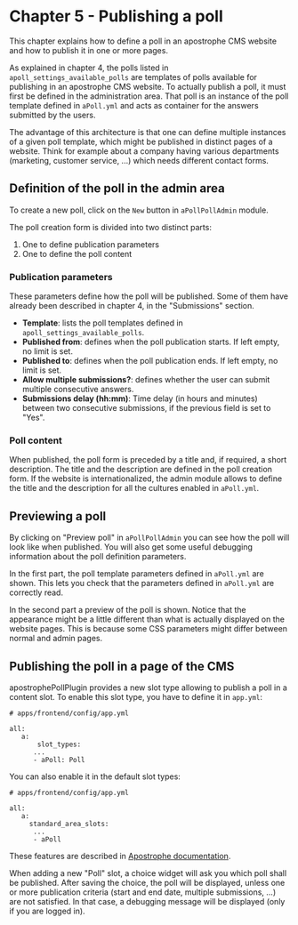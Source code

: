 # Chapter 5 - Publishing a poll

This chapter explains how to define a poll in an apostrophe CMS website and how to publish it in one or more pages.

As explained in chapter 4, the polls listed in `apoll_settings_available_polls` are templates of polls available for publishing in an apostrophe CMS website. To actually publish a poll, it must first be defined in the administration area. That poll is an instance of the poll template defined in `aPoll.yml` and acts as container for the answers submitted by the users.

The advantage of this architecture is that one can define multiple instances of a given poll template, which might be published in distinct pages of a website. Think for example about a company having various departments (marketing, customer service, ...) which needs different contact forms.


## Definition of the poll in the admin area

To create a new poll, click on the `New` button in `aPollPollAdmin` module.

The poll creation form is divided into two distinct parts:

1. One to define publication parameters
2. One to define the poll content

### Publication parameters

These parameters define how the poll will be published. Some of them have already been described in chapter 4, in the "Submissions" section.

* **Template**: lists the poll templates defined in `apoll_settings_available_polls`.
* **Published from**: defines when the poll publication starts. If left empty, no limit is set.
* **Published to**: defines when the poll publication ends. If left empty, no limit is set.
* **Allow multiple submissions?**: defines whether the user can submit multiple consecutive answers.
* **Submissions delay (hh:mm)**: Time delay (in hours and minutes) between two consecutive submissions, if the previous field is set to "Yes".

### Poll content

When published, the poll form is preceded by a title and, if required, a short description. The title and the description are defined in the poll creation form. If the website is internationalized, the admin module allows to define the title and the description for all the cultures enabled in `aPoll.yml`.

## Previewing a poll

By clicking on "Preview poll" in `aPollPollAdmin` you can see how the poll will look like when published. You will also get some useful debugging information about the poll definition parameters. 

In the first part, the poll template parameters defined in `aPoll.yml` are shown. This lets you check that the parameters defined in `aPoll.yml` are correctly read.

In the second part a preview of the poll is shown. Notice that the appearance might be a little different than what is actually displayed on the website pages. This is because some CSS parameters might differ between normal and admin pages.


## Publishing the poll in a page of the CMS

apostrophePollPlugin provides a new slot type allowing to publish a poll in a content slot. To enable this slot type, you have to define it in `app.yml`:

	# apps/frontend/config/app.yml

	all:
	   a:
	       slot_types:
		  ...
		  - aPoll: Poll
		  
You can also enable it in the default slot types:

	# apps/frontend/config/app.yml

	all:
	   a:
	     standard_area_slots:
		  ...
		  - aPoll


These features are described in [Apostrophe documentation](http://trac.apostrophenow.org/wiki/ManualDevelopersGuide#CreatingCustomSlotTypes "Custom slot types").

When adding a new "Poll" slot, a choice widget will ask you which poll shall be published. After saving the choice, the poll will be displayed, unless one or more publication criteria (start and end date, multiple submissions, ...) are not satisfied. In that case, a debugging message will be displayed (only if you are logged in).


